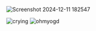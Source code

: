 
![Screenshot 2024-12-11 182547](https://github.com/user-attachments/assets/3e365f85-5f42-427b-87b1-c943a89a50f2)

![crying](https://github.com/user-attachments/assets/5176c18c-2538-40f0-95a6-f35e4918cbc0)
![ohmyogd](https://github.com/user-attachments/assets/ca9a7825-ef10-483c-99d9-c45554d07670)
